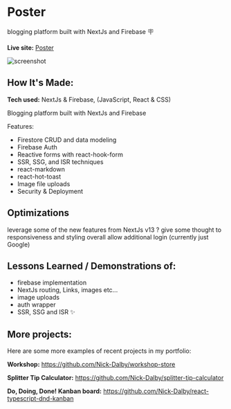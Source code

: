 # Poster

blogging platform built with NextJs and Firebase 🪧

**Live site:** [Poster](https://poster-a-place-to-post.vercel.app/)

![screenshot](https://user-images.githubusercontent.com/99472735/198689179-ee61f5aa-c2a5-4920-93f8-156a46c6e026.jpeg)

## How It's Made:

**Tech used:** NextJs & Firebase, (JavaScript, React & CSS)

Blogging platform built with NextJs and Firebase

Features:

- Firestore CRUD and data modeling
- Firebase Auth
- Reactive forms with react-hook-form
- SSR, SSG, and ISR techniques
- react-markdown
- react-hot-toast
- Image file uploads
- Security & Deployment

## Optimizations

leverage some of the new features from NextJs v13 ? 
give some thought to responsiveness and styling overall
allow additional login (currently just Google)


## Lessons Learned / Demonstrations of:

- firebase implementation
- NextJs routing, Links, images etc...
- image uploads
- auth wrapper
- SSR, SSG and ISR ✨

## More projects:

Here are some more examples of recent projects in my portfolio:

**Workshop:** https://github.com/Nick-Dalby/workshop-store

**Splitter Tip Calculator:** https://github.com/Nick-Dalby/splitter-tip-calculator

**Do, Doing, Done! Kanban board:** https://github.com/Nick-Dalby/react-typescript-dnd-kanban

